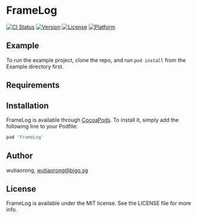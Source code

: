 # FrameLog

[![CI Status](https://img.shields.io/travis/wutiaorong/FrameLog.svg?style=flat)](https://travis-ci.org/wutiaorong/FrameLog)
[![Version](https://img.shields.io/cocoapods/v/FrameLog.svg?style=flat)](https://cocoapods.org/pods/FrameLog)
[![License](https://img.shields.io/cocoapods/l/FrameLog.svg?style=flat)](https://cocoapods.org/pods/FrameLog)
[![Platform](https://img.shields.io/cocoapods/p/FrameLog.svg?style=flat)](https://cocoapods.org/pods/FrameLog)

## Example

To run the example project, clone the repo, and run `pod install` from the Example directory first.

## Requirements

## Installation

FrameLog is available through [CocoaPods](https://cocoapods.org). To install
it, simply add the following line to your Podfile:

```ruby
pod 'FrameLog'
```

## Author

wutiaorong, wutiaorong@bigo.sg

## License

FrameLog is available under the MIT license. See the LICENSE file for more info.
